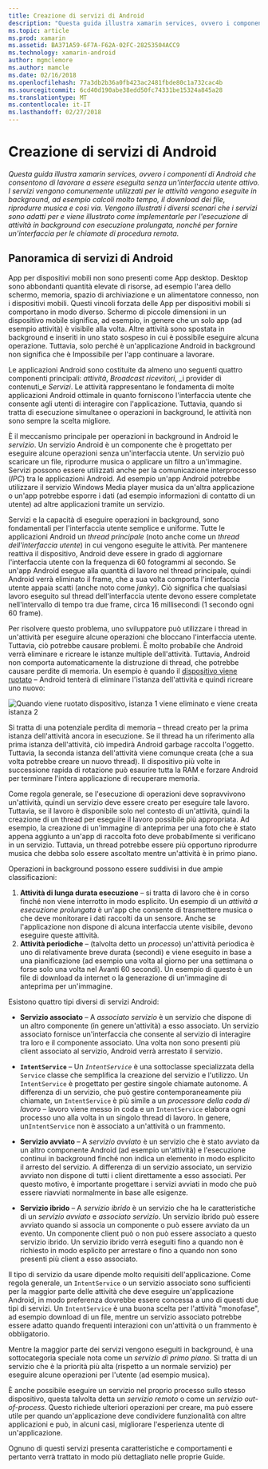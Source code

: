 ```yaml
---
title: Creazione di servizi di Android
description: "Questa guida illustra xamarin services, ovvero i componenti di Android che consentono di lavorare a essere eseguita senza un'interfaccia utente attivo. I servizi vengono comunemente utilizzati per le attività vengono eseguite in background, ad esempio calcoli molto tempo, il download dei file, riprodurre musica e così via. Vengono illustrati i diversi scenari che i servizi sono adatti per e viene illustrato come implementarle per l'esecuzione di attività in background con esecuzione prolungata, nonché per fornire un'interfaccia per le chiamate di procedura remota."
ms.topic: article
ms.prod: xamarin
ms.assetid: BA371A59-6F7A-F62A-02FC-28253504ACC9
ms.technology: xamarin-android
author: mgmclemore
ms.author: mamcle
ms.date: 02/16/2018
ms.openlocfilehash: 77a3db2b36a0fb423ac2481fbde80c1a732cac4b
ms.sourcegitcommit: 6cd40d190abe38edd50fc74331be15324a845a28
ms.translationtype: MT
ms.contentlocale: it-IT
ms.lasthandoff: 02/27/2018
---
```

# <a name="creating-android-services"></a>Creazione di servizi di Android

_Questa guida illustra xamarin services, ovvero i componenti di Android che consentono di lavorare a essere eseguita senza un'interfaccia utente attivo. I servizi vengono comunemente utilizzati per le attività vengono eseguite in background, ad esempio calcoli molto tempo, il download dei file, riprodurre musica e così via. Vengono illustrati i diversi scenari che i servizi sono adatti per e viene illustrato come implementarle per l'esecuzione di attività in background con esecuzione prolungata, nonché per fornire un'interfaccia per le chiamate di procedura remota._

## <a name="android-services-overview"></a>Panoramica di servizi di Android

App per dispositivi mobili non sono presenti come App desktop. Desktop sono abbondanti quantità elevate di risorse, ad esempio l'area dello schermo, memoria, spazio di archiviazione e un alimentatore connesso, non i dispositivi mobili. Questi vincoli forzata delle App per dispositivi mobili si comportano in modo diverso. Schermo di piccole dimensioni in un dispositivo mobile significa, ad esempio, in genere che un solo app (ad esempio attività) è visibile alla volta. Altre attività sono spostata in background e inseriti in uno stato sospeso in cui è possibile eseguire alcuna operazione. Tuttavia, solo perché è un'applicazione Android in background non significa che è Impossibile per l'app continuare a lavorare. 

Le applicazioni Android sono costituite da almeno uno seguenti quattro componenti principali: _attività_, _Broadcast ricevitori_, _i provider di contenuti_e _Servizi_. Le attività rappresentano le fondamenta di molte applicazioni Android ottimale in quanto forniscono l'interfaccia utente che consente agli utenti di interagire con l'applicazione. Tuttavia, quando si tratta di esecuzione simultanee o operazioni in background, le attività non sono sempre la scelta migliore.
 
È il meccanismo principale per operazioni in background in Android le _servizio_. Un servizio Android è un componente che è progettato per eseguire alcune operazioni senza un'interfaccia utente. Un servizio può scaricare un file, riprodurre musica o applicare un filtro a un'immagine. Servizi possono essere utilizzati anche per la comunicazione interprocesso (_IPC_) tra le applicazioni Android. Ad esempio un'app Android potrebbe utilizzare il servizio Windows Media player musica da un'altra applicazione o un'app potrebbe esporre i dati (ad esempio informazioni di contatto di un utente) ad altre applicazioni tramite un servizio. 

Servizi e la capacità di eseguire operazioni in background, sono fondamentali per l'interfaccia utente semplice e uniforme. Tutte le applicazioni Android un _thread principale_ (noto anche come un _thread dell'interfaccia utente_) in cui vengono eseguite le attività. Per mantenere reattiva il dispositivo, Android deve essere in grado di aggiornare l'interfaccia utente con la frequenza di 60 fotogrammi al secondo. Se un'app Android esegue alla quantità di lavoro nel thread principale, quindi Android verrà eliminato il frame, che a sua volta comporta l'interfaccia utente appaia scatti (anche noto come _janky_). Ciò significa che qualsiasi lavoro eseguito sul thread dell'interfaccia utente devono essere completate nell'intervallo di tempo tra due frame, circa 16 millisecondi (1 secondo ogni 60 frame). 

Per risolvere questo problema, uno sviluppatore può utilizzare i thread in un'attività per eseguire alcune operazioni che bloccano l'interfaccia utente. Tuttavia, ciò potrebbe causare problemi. È molto probabile che Android verrà eliminare e ricreare le istanze multiple dell'attività. Tuttavia, Android non comporta automaticamente la distruzione di thread, che potrebbe causare perdite di memoria. Un esempio è quando il [dispositivo viene ruotato](~/android/app-fundamentals/handling-rotation.md) &ndash; Android tenterà di eliminare l'istanza dell'attività e quindi ricreare uno nuovo:

![Quando viene ruotato dispositivo, istanza 1 viene eliminato e viene creata istanza 2](images/image-01.png)

Si tratta di una potenziale perdita di memoria &ndash; thread creato per la prima istanza dell'attività ancora in esecuzione. Se il thread ha un riferimento alla prima istanza dell'attività, ciò impedirà Android garbage raccolta l'oggetto. Tuttavia, la seconda istanza dell'attività viene comunque creata (che a sua volta potrebbe creare un nuovo thread). Il dispositivo più volte in successione rapida di rotazione può esaurire tutta la RAM e forzare Android per terminare l'intera applicazione di recuperare memoria.

Come regola generale, se l'esecuzione di operazioni deve sopravvivono un'attività, quindi un servizio deve essere creato per eseguire tale lavoro. Tuttavia, se il lavoro è disponibile solo nel contesto di un'attività, quindi la creazione di un thread per eseguire il lavoro possibile più appropriata. Ad esempio, la creazione di un'immagine di anteprima per una foto che è stato appena aggiunto a un'app di raccolta foto deve probabilmente si verificano in un servizio. Tuttavia, un thread potrebbe essere più opportuno riprodurre musica che debba solo essere ascoltato mentre un'attività è in primo piano.

Operazioni in background possono essere suddivisi in due ampie classificazioni:

1. **Attività di lunga durata esecuzione** &ndash; si tratta di lavoro che è in corso finché non viene interrotto in modo esplicito. Un esempio di un _attività a esecuzione prolungata_ è un'app che consente di trasmettere musica o che deve monitorare i dati raccolti da un sensore. Anche se l'applicazione non dispone di alcuna interfaccia utente visibile, devono eseguire queste attività.
2. **Attività periodiche** &ndash; (talvolta detto un _processo_) un'attività periodica è uno di relativamente breve durata (secondi) e viene eseguito in base a una pianificazione (ad esempio una volta al giorno per una settimana o forse solo una volta nel Avanti 60 secondi). Un esempio di questo è un file di download da internet o la generazione di un'immagine di anteprima per un'immagine.

Esistono quattro tipi diversi di servizi Android:

* **Servizio associato** &ndash; A _associato servizio_ è un servizio che dispone di un altro componente (in genere un'attività) a esso associato. Un servizio associato fornisce un'interfaccia che consente al servizio di interagire tra loro e il componente associato. Una volta non sono presenti più client associato al servizio, Android verrà arrestato il servizio.

* **`IntentService`** &ndash; Un  _`IntentService`_  è una sottoclasse specializzata della `Service` classe che semplifica la creazione del servizio e l'utilizzo. Un `IntentService` è progettato per gestire singole chiamate autonome. A differenza di un servizio, che può gestire contemporaneamente più chiamate, un `IntentService` è più simile a un _processore della coda di lavoro_ &ndash; lavoro viene messo in coda e un `IntentService` elabora ogni processo uno alla volta in un singolo thread di lavoro. In genere, un`IntentService` non è associato a un'attività o un frammento. 

* **Servizio avviato** &ndash; A _servizio avviato_ è un servizio che è stato avviato da un altro componente Android (ad esempio un'attività) e l'esecuzione continui in background finché non indica un elemento in modo esplicito il arresto del servizio. A differenza di un servizio associato, un servizio avviato non dispone di tutti i client direttamente a esso associati. Per questo motivo, è importante progettare i servizi avviati in modo che può essere riavviati normalmente in base alle esigenze.

* **Servizio ibrido** &ndash; A _servizio ibrido_ è un servizio che ha le caratteristiche di un _servizio avviato_ e _associato servizio_. Un servizio ibrido può essere avviato quando si associa un componente o può essere avviato da un evento. Un componente client può o non può essere associato a questo servizio ibrido. Un servizio ibrido verrà eseguiti fino a quando non è richiesto in modo esplicito per arrestare o fino a quando non sono presenti più client a esso associato.

Il tipo di servizio da usare dipende molto requisiti dell'applicazione. Come regola generale, un `IntentService` o un servizio associato sono sufficienti per la maggior parte delle attività che deve eseguire un'applicazione Android, in modo preferenza dovrebbe essere concessa a uno di questi due tipi di servizi. Un `IntentService` è una buona scelta per l'attività "monofase", ad esempio download di un file, mentre un servizio associato potrebbe essere adatto quando frequenti interazioni con un'attività o un frammento è obbligatorio. 

Mentre la maggior parte dei servizi vengono eseguiti in background, è una sottocategoria speciale nota come un _servizio di primo piano_. Si tratta di un servizio che è la priorità più alta (rispetto a un normale servizio) per eseguire alcune operazioni per l'utente (ad esempio musica). 

È anche possibile eseguire un servizio nel proprio processo sullo stesso dispositivo, questa talvolta detta un _servizio remoto_ o come un _servizio out-of-process_. Questo richiede ulteriori operazioni per creare, ma può essere utile per quando un'applicazione deve condividere funzionalità con altre applicazioni e può, in alcuni casi, migliorare l'esperienza utente di un'applicazione. 

Ognuno di questi servizi presenta caratteristiche e comportamenti e pertanto verrà trattato in modo più dettagliato nelle proprie Guide.
